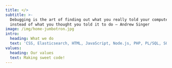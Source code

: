 ```yaml
---
title: </>
subtitle: >-
  Debugging is the art of finding out what you really told your computer to do
  instead of what you thought you told it to do — Andrew Singer
image: /img/home-jumbotron.jpg
intro:
  heading: What we do
  text: 'CSS, Elasticsearch, HTML, JavaScript, Node.js, PHP, PL/SQL, SQL'
values:
  heading: Our values
  text: Making sweet code!
---
```


